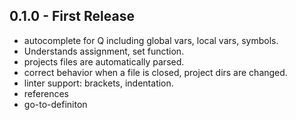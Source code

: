 ## 0.1.0 - First Release
* autocomplete for Q including global vars, local vars, symbols.
* Understands assignment, set function.
* projects files are automatically parsed.
* correct behavior when a file is closed, project dirs are changed.
* linter support: brackets, indentation.
* references
* go-to-definiton
